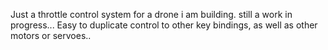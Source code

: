 Just a throttle control system for a drone i am building. still a work in progress...
Easy to duplicate control to other key bindings, as well as other motors or servoes..
